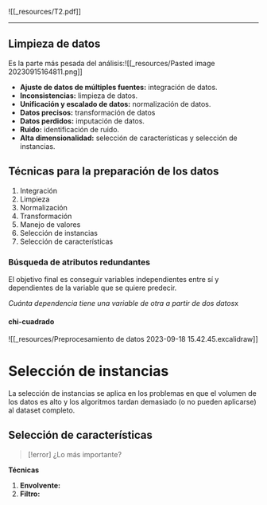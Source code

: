 ![[_resources/T2.pdf]]

---

## Limpieza de datos
Es la parte más pesada del análisis:![[_resources/Pasted image 20230915164811.png]]

- **Ajuste de datos de múltiples fuentes:** integración de datos.
- **Inconsistencias:** limpieza de datos.
- **Unificación y escalado de datos:** normalización de datos.
- **Datos precisos:** transformación de datos
- **Datos perdidos:** imputación de datos.
- **Ruido:** identificación de ruido.
- **Alta dimensionalidad:** selección de características y selección de instancias.

## Técnicas para la preparación de los datos
1. Integración
2. Limpieza
3. Normalización
4. Transformación
5. Manejo de valores
6. Selección de instancias
7. Selección de características

### Búsqueda de atributos redundantes
El objetivo final es conseguir variables independientes entre sí y dependientes de la variable que se quiere predecir.

*Cuánta dependencia tiene una variable de otra a partir de dos datos*x
#### chi-cuadrado
![[_resources/Preprocesamiento de datos 2023-09-18 15.42.45.excalidraw]]

# Selección de instancias
La selección de instancias se aplica en los problemas en que el volumen de los datos es alto y los algoritmos tardan demasiado (o no pueden aplicarse) al dataset completo.

##  Selección de características
> [!error] ¿Lo más importante?

**Técnicas**
1. **Envolvente:** 
2. **Filtro:**